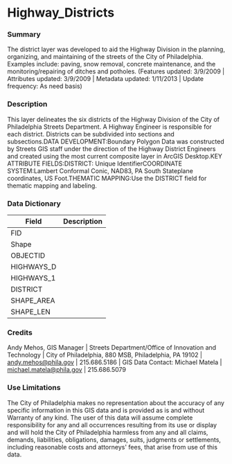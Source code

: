 # Highway_Districts

### Summary  

The district layer was developed to aid the Highway Division in the planning, organizing, and maintaining of the streets of the City of Philadelphia.  Examples include: paving, snow removal, concrete maintenance, and the monitoring/repairing of ditches and potholes. (Features updated:  3/9/2009 | Attributes updated: 3/9/2009 | Metadata updated: 1/11/2013 | Update frequency: As need basis)  
  


### Description  

This layer delineates the six districts of the Highway Division of the City of Philadelphia Streets Department. A Highway Engineer is responsible for each district. Districts can be subdivided into sections and subsections.DATA DEVELOPMENT:Boundary Polygon Data was constructed by Streets GIS staff under the direction of the Highway District Engineers and created using the most current composite layer in ArcGIS Desktop.KEY ATTRIBUTE FIELDS:DISTRICT: Unique IdentifierCOORDINATE SYSTEM:Lambert Conformal Conic, NAD83, PA South Stateplane coordinates, US Foot.THEMATIC MAPPING:Use the DISTRICT field for thematic mapping and labeling.  

### Data Dictionary

| Field | Description  
| ----- | :----------:  
| FID |  
| Shape |  
| OBJECTID |  
| HIGHWAYS_D |  
| HIGHWAYS_1 |  
| DISTRICT |  
| SHAPE_AREA |  
| SHAPE_LEN |  


### Credits  

Andy Mehos, GIS Manager | Streets Department/Office of Innovation and Technology | City of Philadelphia, 880 MSB, Philadelphia, PA 19102 |  andy.mehos@phila.gov | 215.686.5186 | GIS Data Contact: Michael Matela | michael.matela@phila.gov | 215.686.5079   


### Use Limitations  

The City of Philadelphia makes no representation about the accuracy of any specific information in this GIS data and is provided as is and without Warranty of any kind. The user of this data will assume complete responsibility for any and all occurrences resulting from its use or display and will hold the City of Philadelphia harmless from any and all claims, demands, liabilities, obligations, damages, suits, judgments or settlements, including reasonable costs and attorneys' fees, that arise from use of this data.